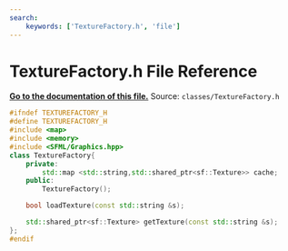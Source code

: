 ```yaml
---
search:
    keywords: ['TextureFactory.h', 'file']
---
```


# TextureFactory.h File Reference

**[Go to the documentation of this file.](_texture_factory_8h.md)**
Source: `classes/TextureFactory.h`

    
    
    
    
    
    
    
    
    
    
    
    
```cpp
#ifndef TEXTUREFACTORY_H
#define TEXTUREFACTORY_H
#include <map>
#include <memory>
#include <SFML/Graphics.hpp>
class TextureFactory{
    private:
        std::map <std::string,std::shared_ptr<sf::Texture>> cache;
    public:
        TextureFactory();

    bool loadTexture(const std::string &s);

    std::shared_ptr<sf::Texture> getTexture(const std::string &s);
};
#endif
```


    
  
